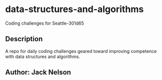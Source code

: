 # data-structures-and-algorithms

Coding challenges for Seattle-301d65

## Description

A repo for daily coding challenges geared toward improving competence with data structures and algorithms.

## Author: Jack Nelson
